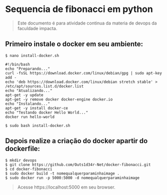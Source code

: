 # Sequencia de fibonacci em python  
> Este documento é para atividade continua da materia de devops da faculdade impacta.  

## Primeiro instale o docker em seu ambiente:
```
$ nano install-docker.sh
```

```
#!/bin/bash
echo "Preparando..."
curl -fsSL https://download.docker.com/linux/debian/gpg | sudo apt-key add -
echo 'deb https://download.docker.com/linux/debian stretch stable' > /etc/apt/sources.list.d/docker.list
echo "Atualizando..."
apt-get -y update
apt-get -y remove docker docker-engine docker.io
echo "Instalando..."
apt-get -y install docker-ce
echo "Testando docker Hello World..."
docker run hello-world
```

```
$ sudo bash install-docker.sh
```  

## Depois realize a criação do docker apartir do dockerfile:  
```
$ mkdir devops
$ git clone https://github.com/Outs1d34r-Net/docker-fibonacci.git
$ cd docker-fibonacci
$ sudo docker build -t nomequalquerparaminhaimage .
$ sudo docker run -p 5000:5000 -d nomequalquerparaminhaimage
```
> Acesse https://localhost:5000 em seu browser.  
